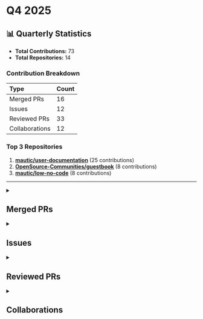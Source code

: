 # Q4 2025

## 📊 Quarterly Statistics

* **Total Contributions:** 73
* **Total Repositories:** 14

### Contribution Breakdown

| Type | Count |
| :--- | :--- |
| Merged PRs | 16 |
| Issues | 12 |
| Reviewed PRs | 33 |
| Collaborations | 12 |

### Top 3 Repositories

1. [**mautic/user-documentation**](https://github.com/mautic/user-documentation) (25 contributions)
2. [**OpenSource-Communities/guestbook**](https://github.com/OpenSource-Communities/guestbook) (8 contributions)
3. [**mautic/low-no-code**](https://github.com/mautic/low-no-code) (8 contributions)

---

<details>
 <summary><h2>Merged PRs</h2></summary>
<table style='width:100%; table-layout:fixed;'>
  <thead>
    <tr>
      <th style='width:5%;'>No.</th>
      <th style='width:20%;'>Project Name</th>
      <th style='width:30%;'>Title</th>
      <th style='width:15%;'>Created At</th>
      <th style='width:15%;'>Merged At</th>
      <th style='width:15%;'>Review Period</th>
    </tr>
  </thead>
  <tbody>
    <tr>
      <td>1.</td>
      <td>mautic/mautic-community-handbook</td>
      <td><a href='https://github.com/mautic/mautic-community-handbook/pull/407'>Add holopin configuration for hacktober-2025 and first-contribution</a></td>
      <td>2025-10-13</td>
      <td>2025-10-13</td>
      <td>0 days</td>
    </tr>
    <tr>
      <td>2.</td>
      <td>Virtual-Coffee/vc-preptember</td>
      <td><a href='https://github.com/Virtual-Coffee/vc-preptember/pull/68'>Add repositories to the list</a></td>
      <td>2025-10-10</td>
      <td>2025-10-12</td>
      <td>2 days</td>
    </tr>
    <tr>
      <td>3.</td>
      <td>mautic/mautic-community-handbook</td>
      <td><a href='https://github.com/mautic/mautic-community-handbook/pull/406'>Add a 403 broken link to `conf.py` file and fix a 404 link</a></td>
      <td>2025-10-10</td>
      <td>2025-10-13</td>
      <td>3 days</td>
    </tr>
    <tr>
      <td>4.</td>
      <td>OpenSource-Communities/oss-communities</td>
      <td><a href='https://github.com/OpenSource-Communities/oss-communities/pull/7'>chore: Add `compliance.yml`</a></td>
      <td>2025-10-10</td>
      <td>2025-10-11</td>
      <td>1 days</td>
    </tr>
    <tr>
      <td>5.</td>
      <td>OpenSource-Communities/RepoReady</td>
      <td><a href='https://github.com/OpenSource-Communities/RepoReady/pull/16'>Chore: add CODEOWNERS file</a></td>
      <td>2025-10-10</td>
      <td>2025-10-11</td>
      <td>1 days</td>
    </tr>
    <tr>
      <td>6.</td>
      <td>OpenSource-Communities/RepoReady</td>
      <td><a href='https://github.com/OpenSource-Communities/RepoReady/pull/14'>chore: Add `compliance.yml`</a></td>
      <td>2025-10-10</td>
      <td>2025-10-11</td>
      <td>1 days</td>
    </tr>
    <tr>
      <td>7.</td>
      <td>OpenSource-Communities/intro</td>
      <td><a href='https://github.com/OpenSource-Communities/intro/pull/291'>chore: Update `compliance.yml` to point to OSS Communities</a></td>
      <td>2025-10-10</td>
      <td>2025-10-10</td>
      <td>0 days</td>
    </tr>
    <tr>
      <td>8.</td>
      <td>OpenSource-Communities/pizza-verse</td>
      <td><a href='https://github.com/OpenSource-Communities/pizza-verse/pull/119'>chore: Update compliance workflow</a></td>
      <td>2025-10-10</td>
      <td>2025-10-10</td>
      <td>0 days</td>
    </tr>
    <tr>
      <td>9.</td>
      <td>OpenSource-Communities/guestbook</td>
      <td><a href='https://github.com/OpenSource-Communities/guestbook/pull/865'>chore: Update `compliance.yml` to point to OSS Communities</a></td>
      <td>2025-10-10</td>
      <td>2025-10-11</td>
      <td>1 days</td>
    </tr>
    <tr>
      <td>10.</td>
      <td>mautic/low-no-code</td>
      <td><a href='https://github.com/mautic/low-no-code/pull/181'>Add video tutorial contribution to the list</a></td>
      <td>2025-10-09</td>
      <td>2025-10-09</td>
      <td>0 days</td>
    </tr>
    <tr>
      <td>11.</td>
      <td>mautic/mautic-community-handbook</td>
      <td><a href='https://github.com/mautic/mautic-community-handbook/pull/405'>Clarify instructions about codespace in the Tester page</a></td>
      <td>2025-10-06</td>
      <td>2025-10-13</td>
      <td>7 days</td>
    </tr>
    <tr>
      <td>12.</td>
      <td>Virtual-Coffee/virtualcoffee.io</td>
      <td><a href='https://github.com/Virtual-Coffee/virtualcoffee.io/pull/1415'>Update adiati98.ts</a></td>
      <td>2025-10-05</td>
      <td>2025-10-06</td>
      <td>1 days</td>
    </tr>
    <tr>
      <td>13.</td>
      <td>mautic/low-no-code</td>
      <td><a href='https://github.com/mautic/low-no-code/pull/153'>Add First Interaction workflow</a></td>
      <td>2025-10-03</td>
      <td>2025-10-06</td>
      <td>3 days</td>
    </tr>
    <tr>
      <td>14.</td>
      <td>OpenSource-Communities/.github</td>
      <td><a href='https://github.com/OpenSource-Communities/.github/pull/6'>feat: Add compliance workflow</a></td>
      <td>2025-10-02</td>
      <td>2025-10-03</td>
      <td>0 days</td>
    </tr>
    <tr>
      <td>15.</td>
      <td>OpenSource-Communities/intro</td>
      <td><a href='https://github.com/OpenSource-Communities/intro/pull/279'>fix: Link to the community on README</a></td>
      <td>2025-10-02</td>
      <td>2025-10-06</td>
      <td>4 days</td>
    </tr>
    <tr>
      <td>16.</td>
      <td>mautic/low-no-code</td>
      <td><a href='https://github.com/mautic/low-no-code/pull/150'>Clarify instructions and information in the `2025.md` file</a></td>
      <td>2025-10-02</td>
      <td>2025-10-02</td>
      <td>0 days</td>
    </tr>
  </tbody>
</table>
</details>

<details>
 <summary><h2>Issues</h2></summary>
<table style='width:100%; table-layout:fixed;'>
  <thead>
    <tr>
      <th style='width:5%;'>No.</th>
      <th style='width:25%;'>Project Name</th>
      <th style='width:35%;'>Title</th>
      <th style='width:15%;'>Created At</th>
      <th style='width:15%;'>Closed At</th>
      <th style='width:10%;'>Closing Period</th>
    </tr>
  </thead>
  <tbody>
    <tr>
      <td>1.</td>
      <td>OpenSource-Communities/oss-communities</td>
      <td><a href='https://github.com/OpenSource-Communities/oss-communities/issues/6'>Feat: Add GitHub Action Compliance Workflow</a></td>
      <td>2025-10-10</td>
      <td>2025-10-11</td>
      <td>1 days</td>
    </tr>
    <tr>
      <td>2.</td>
      <td>OpenSource-Communities/RepoReady</td>
      <td><a href='https://github.com/OpenSource-Communities/RepoReady/issues/15'>Chores: Add CODEOWNERS</a></td>
      <td>2025-10-10</td>
      <td>2025-10-11</td>
      <td>1 days</td>
    </tr>
    <tr>
      <td>3.</td>
      <td>OpenSource-Communities/intro</td>
      <td><a href='https://github.com/OpenSource-Communities/intro/issues/290'>Chores: Update `compliance.yml`</a></td>
      <td>2025-10-10</td>
      <td>2025-10-10</td>
      <td>0 days</td>
    </tr>
    <tr>
      <td>4.</td>
      <td>OpenSource-Communities/pizza-verse</td>
      <td><a href='https://github.com/OpenSource-Communities/pizza-verse/issues/118'>Chores: Update `compliance.yml`</a></td>
      <td>2025-10-10</td>
      <td>2025-10-10</td>
      <td>0 days</td>
    </tr>
    <tr>
      <td>5.</td>
      <td>OpenSource-Communities/guestbook</td>
      <td><a href='https://github.com/OpenSource-Communities/guestbook/issues/866'>Chores: Update `compliance.yml`</a></td>
      <td>2025-10-10</td>
      <td>2025-10-11</td>
      <td>1 days</td>
    </tr>
    <tr>
      <td>6.</td>
      <td>mautic/low-no-code</td>
      <td><a href='https://github.com/mautic/low-no-code/issues/182'>Add CODEOWNERS file</a></td>
      <td>2025-10-10</td>
      <td>N/A</td>
      <td>Open</td>
    </tr>
    <tr>
      <td>7.</td>
      <td>mautic/low-no-code</td>
      <td><a href='https://github.com/mautic/low-no-code/issues/180'>Write docs on how to rebase a PR</a></td>
      <td>2025-10-09</td>
      <td>N/A</td>
      <td>Open</td>
    </tr>
    <tr>
      <td>8.</td>
      <td>mautic/low-no-code</td>
      <td><a href='https://github.com/mautic/low-no-code/issues/152'>Add GitHub Action First Interaction workflow</a></td>
      <td>2025-10-03</td>
      <td>2025-10-06</td>
      <td>3 days</td>
    </tr>
    <tr>
      <td>9.</td>
      <td>mautic/mautic-community-handbook</td>
      <td><a href='https://github.com/mautic/mautic-community-handbook/issues/403'>[DOCS]: Update contributing guidelines for clarity</a></td>
      <td>2025-10-03</td>
      <td>N/A</td>
      <td>Open</td>
    </tr>
    <tr>
      <td>10.</td>
      <td>OpenSource-Communities/RepoReady</td>
      <td><a href='https://github.com/OpenSource-Communities/RepoReady/issues/13'>Feature: Add GitHub Action Compliance Workflow</a></td>
      <td>2025-10-03</td>
      <td>2025-10-11</td>
      <td>8 days</td>
    </tr>
    <tr>
      <td>11.</td>
      <td>OpenSource-Communities/.github</td>
      <td><a href='https://github.com/OpenSource-Communities/.github/issues/5'>Feature: Add compliance workflow</a></td>
      <td>2025-10-02</td>
      <td>2025-10-03</td>
      <td>0 days</td>
    </tr>
    <tr>
      <td>12.</td>
      <td>OpenSource-Communities/intro</td>
      <td><a href='https://github.com/OpenSource-Communities/intro/issues/278'>Bug: Fix link to the community on README</a></td>
      <td>2025-10-02</td>
      <td>2025-10-06</td>
      <td>4 days</td>
    </tr>
  </tbody>
</table>
</details>

<details>
 <summary><h2>Reviewed PRs</h2></summary>
<table style='width:100%; table-layout:fixed;'>
  <thead>
    <tr>
      <th style='width:5%;'>No.</th>
      <th style='width:25%;'>Project Name</th>
      <th style='width:35%;'>Title</th>
      <th style='width:15%;'>Created At</th>
      <th style='width:10%;'>My First Review</th>
      <th style='width:10%;'>My First Review Period</th>
    </tr>
  </thead>
  <tbody>
    <tr>
      <td>1.</td>
      <td>mautic/mautic-community-handbook</td>
      <td><a href='https://github.com/mautic/mautic-community-handbook/pull/404'>Update Contributing section to replace Jira references with GitHub Project Board</a></td>
      <td>2025-10-03</td>
      <td>2025-10-03</td>
      <td>0 days</td>
    </tr>
    <tr>
      <td>2.</td>
      <td>mautic/low-no-code</td>
      <td><a href='https://github.com/mautic/low-no-code/pull/186'>Add my contribution (#157)</a></td>
      <td>2025-10-12</td>
      <td>2025-10-13</td>
      <td>1 days</td>
    </tr>
    <tr>
      <td>3.</td>
      <td>mautic/user-documentation</td>
      <td><a href='https://github.com/mautic/user-documentation/pull/533'>Update/dashboard image 7.0</a></td>
      <td>2025-10-11</td>
      <td>2025-10-13</td>
      <td>2 days</td>
    </tr>
    <tr>
      <td>4.</td>
      <td>mautic/user-documentation</td>
      <td><a href='https://github.com/mautic/user-documentation/pull/532'>Fix for : Update images in docs/points/points.rst in branch 5.2 #366</a></td>
      <td>2025-10-11</td>
      <td>2025-10-13</td>
      <td>2 days</td>
    </tr>
    <tr>
      <td>5.</td>
      <td>OpenSource-Communities/pizza-verse</td>
      <td><a href='https://github.com/OpenSource-Communities/pizza-verse/pull/117'>feat: add butter chicken pizza recipe</a></td>
      <td>2025-09-19</td>
      <td>2025-09-20</td>
      <td>1 days</td>
    </tr>
    <tr>
      <td>6.</td>
      <td>mautic/user-documentation</td>
      <td><a href='https://github.com/mautic/user-documentation/pull/531'>Fix for : Update images in docs/components/assets.rst in branch 5.2 #368</a></td>
      <td>2025-10-10</td>
      <td>2025-10-10</td>
      <td>0 days</td>
    </tr>
    <tr>
      <td>7.</td>
      <td>mautic/user-documentation</td>
      <td><a href='https://github.com/mautic/user-documentation/pull/530'>Fix for : Update images in docs/plugins/hubspot.rst in branch 5.2 #369</a></td>
      <td>2025-10-10</td>
      <td>2025-10-10</td>
      <td>0 days</td>
    </tr>
    <tr>
      <td>8.</td>
      <td>mautic/user-documentation</td>
      <td><a href='https://github.com/mautic/user-documentation/pull/509'>Docs/update images email landing page</a></td>
      <td>2025-10-01</td>
      <td>2025-10-03</td>
      <td>2 days</td>
    </tr>
    <tr>
      <td>9.</td>
      <td>mautic/user-documentation</td>
      <td><a href='https://github.com/mautic/user-documentation/pull/528'>docs: Fix formatting of UTM parameters example in assets.rst</a></td>
      <td>2025-10-09</td>
      <td>2025-10-10</td>
      <td>1 days</td>
    </tr>
    <tr>
      <td>10.</td>
      <td>mautic/user-documentation</td>
      <td><a href='https://github.com/mautic/user-documentation/pull/529'>docs[7.0]: Fix code block formatting</a></td>
      <td>2025-10-09</td>
      <td>2025-10-10</td>
      <td>1 days</td>
    </tr>
    <tr>
      <td>11.</td>
      <td>mautic/user-documentation</td>
      <td><a href='https://github.com/mautic/user-documentation/pull/527'>docs: Fix code block formatting in assets.rst</a></td>
      <td>2025-10-09</td>
      <td>2025-10-10</td>
      <td>1 days</td>
    </tr>
    <tr>
      <td>12.</td>
      <td>OpenSource-Communities/guestbook</td>
      <td><a href='https://github.com/OpenSource-Communities/guestbook/pull/864'>docs: add @moritzTheBear as a contributor</a></td>
      <td>2025-10-10</td>
      <td>2025-10-10</td>
      <td>0 days</td>
    </tr>
    <tr>
      <td>13.</td>
      <td>mautic/user-documentation</td>
      <td><a href='https://github.com/mautic/user-documentation/pull/526'>FIx for : Update images in docs/dashboard/dashboard.rst in branch 5.2 #364</a></td>
      <td>2025-10-08</td>
      <td>2025-10-10</td>
      <td>2 days</td>
    </tr>
    <tr>
      <td>14.</td>
      <td>mautic/user-documentation</td>
      <td><a href='https://github.com/mautic/user-documentation/pull/524'>Fix for : Update images in docs/configuration/shortener.rst in branch 5.2 #392</a></td>
      <td>2025-10-06</td>
      <td>2025-10-08</td>
      <td>2 days</td>
    </tr>
    <tr>
      <td>15.</td>
      <td>mautic/user-documentation</td>
      <td><a href='https://github.com/mautic/user-documentation/pull/523'>fix: update link to Campaign Builder documentation</a></td>
      <td>2025-10-04</td>
      <td>2025-10-08</td>
      <td>3 days</td>
    </tr>
    <tr>
      <td>16.</td>
      <td>mautic/user-documentation</td>
      <td><a href='https://github.com/mautic/user-documentation/pull/494'>updated configuration settings page images</a></td>
      <td>2025-09-24</td>
      <td>2025-09-27</td>
      <td>3 days</td>
    </tr>
    <tr>
      <td>17.</td>
      <td>mautic/user-documentation</td>
      <td><a href='https://github.com/mautic/user-documentation/pull/517'>fixed the campaign builder link in v6.0</a></td>
      <td>2025-10-04</td>
      <td>2025-10-07</td>
      <td>3 days</td>
    </tr>
    <tr>
      <td>18.</td>
      <td>mautic/user-documentation</td>
      <td><a href='https://github.com/mautic/user-documentation/pull/525'>Add holopin configuration for contributor badges</a></td>
      <td>2025-10-07</td>
      <td>2025-10-07</td>
      <td>0 days</td>
    </tr>
    <tr>
      <td>19.</td>
      <td>mautic/user-documentation</td>
      <td><a href='https://github.com/mautic/user-documentation/pull/516'>Fix for : Update images in docs/campaigns/creating_campaigns.rst in branch 5.2 #376</a></td>
      <td>2025-10-04</td>
      <td>2025-10-04</td>
      <td>0 days</td>
    </tr>
    <tr>
      <td>20.</td>
      <td>mautic/user-documentation</td>
      <td><a href='https://github.com/mautic/user-documentation/pull/515'>fix the campaing builder link in v5.2</a></td>
      <td>2025-10-04</td>
      <td>2025-10-04</td>
      <td>0 days</td>
    </tr>
    <tr>
      <td>21.</td>
      <td>mautic/developer-documentation-new</td>
      <td><a href='https://github.com/mautic/developer-documentation-new/pull/275'>Added Hacktoberfest & First contributions Holopin badge configurations</a></td>
      <td>2025-10-06</td>
      <td>2025-10-07</td>
      <td>0 days</td>
    </tr>
    <tr>
      <td>22.</td>
      <td>Virtual-Coffee/virtualcoffee.io</td>
      <td><a href='https://github.com/Virtual-Coffee/virtualcoffee.io/pull/1416'>feat: add Hacktoberfest2025 badge to bekahhw profile</a></td>
      <td>2025-10-06</td>
      <td>2025-10-06</td>
      <td>0 days</td>
    </tr>
    <tr>
      <td>23.</td>
      <td>OpenSource-Communities/guestbook</td>
      <td><a href='https://github.com/OpenSource-Communities/guestbook/pull/862'>feat: Add <@Willian-Xavier> as a contributor</a></td>
      <td>2025-10-06</td>
      <td>2025-10-06</td>
      <td>0 days</td>
    </tr>
    <tr>
      <td>24.</td>
      <td>mautic/user-documentation</td>
      <td><a href='https://github.com/mautic/user-documentation/pull/512'>fixed the campaign builder link</a></td>
      <td>2025-10-04</td>
      <td>2025-10-04</td>
      <td>0 days</td>
    </tr>
    <tr>
      <td>25.</td>
      <td>mautic/user-documentation</td>
      <td><a href='https://github.com/mautic/user-documentation/pull/510'>fix: replaced create campaign image with 5.2 mautic app version image</a></td>
      <td>2025-10-03</td>
      <td>2025-10-03</td>
      <td>0 days</td>
    </tr>
    <tr>
      <td>26.</td>
      <td>OpenSource-Communities/guestbook</td>
      <td><a href='https://github.com/OpenSource-Communities/guestbook/pull/858'>docs: add @gopisrikrishna as a contributor</a></td>
      <td>2025-10-04</td>
      <td>2025-10-04</td>
      <td>0 days</td>
    </tr>
    <tr>
      <td>27.</td>
      <td>Virtual-Coffee/vc-preptember</td>
      <td><a href='https://github.com/Virtual-Coffee/vc-preptember/pull/67'>feat Add new repositories to repositories-list-2025.md</a></td>
      <td>2025-10-01</td>
      <td>2025-10-01</td>
      <td>0 days</td>
    </tr>
    <tr>
      <td>28.</td>
      <td>OpenSource-Communities/guestbook</td>
      <td><a href='https://github.com/OpenSource-Communities/guestbook/pull/855'>feat: add @prajithravisankar as a contributor</a></td>
      <td>2025-10-02</td>
      <td>2025-10-03</td>
      <td>0 days</td>
    </tr>
    <tr>
      <td>29.</td>
      <td>OpenSource-Communities/intro</td>
      <td><a href='https://github.com/OpenSource-Communities/intro/pull/281'>fix: Update copyright text from placeholder to OpenSauced Community</a></td>
      <td>2025-10-02</td>
      <td>2025-10-02</td>
      <td>0 days</td>
    </tr>
    <tr>
      <td>30.</td>
      <td>Virtual-Coffee/virtualcoffee.io</td>
      <td><a href='https://github.com/Virtual-Coffee/virtualcoffee.io/pull/1399'>Create a networking guide for Programmers</a></td>
      <td>2025-09-27</td>
      <td>2025-09-27</td>
      <td>0 days</td>
    </tr>
    <tr>
      <td>31.</td>
      <td>mautic/user-documentation</td>
      <td><a href='https://github.com/mautic/user-documentation/pull/508'>docs: updated images in email landing page builder section</a></td>
      <td>2025-10-01</td>
      <td>2025-10-01</td>
      <td>0 days</td>
    </tr>
    <tr>
      <td>32.</td>
      <td>OpenSource-Communities/guestbook</td>
      <td><a href='https://github.com/OpenSource-Communities/guestbook/pull/836'>feat: add @luisantoniio1998 as a contributor</a></td>
      <td>2025-09-11</td>
      <td>2025-09-12</td>
      <td>1 days</td>
    </tr>
    <tr>
      <td>33.</td>
      <td>OpenSource-Communities/guestbook</td>
      <td><a href='https://github.com/OpenSource-Communities/guestbook/pull/853'>docs: add @Muntazir-sd as a contributor</a></td>
      <td>2025-09-30</td>
      <td>2025-09-30</td>
      <td>0 days</td>
    </tr>
  </tbody>
</table>
</details>

<details>
 <summary><h2>Collaborations</h2></summary>
<table style='width:100%; table-layout:fixed;'>
  <thead>
    <tr>
      <th style='width:5%;'>No.</th>
      <th style='width:30%;'>Project Name</th>
      <th style='width:35%;'>Title</th>
      <th style='width:15%;'>Created At</th>
      <th style='width:15%;'>Commented At</th>
    </tr>
  </thead>
  <tbody>
    <tr>
      <td>1.</td>
      <td>Virtual-Coffee/VC-Community-Docs</td>
      <td><a href='https://github.com/Virtual-Coffee/VC-Community-Docs/issues/517'>Improve accessibility: Add alt text to images and improve heading structure</a></td>
      <td>2025-10-01</td>
      <td>2025-10-13</td>
    </tr>
    <tr>
      <td>2.</td>
      <td>mautic/low-no-code</td>
      <td><a href='https://github.com/mautic/low-no-code/pull/185'>Update 2025.md to add to my profile </a></td>
      <td>2025-10-11</td>
      <td>2025-10-13</td>
    </tr>
    <tr>
      <td>3.</td>
      <td>mautic/user-documentation</td>
      <td><a href='https://github.com/mautic/user-documentation/issues/368'>Update images in docs/components/assets.rst in branch 5.2</a></td>
      <td>2025-05-28</td>
      <td>2025-10-10</td>
    </tr>
    <tr>
      <td>4.</td>
      <td>mautic/user-documentation</td>
      <td><a href='https://github.com/mautic/user-documentation/issues/364'>Update images in docs/dashboard/dashboard.rst in branch 5.2</a></td>
      <td>2025-05-28</td>
      <td>2025-09-30</td>
    </tr>
    <tr>
      <td>5.</td>
      <td>mautic/user-documentation</td>
      <td><a href='https://github.com/mautic/user-documentation/issues/392'>Update images in docs/configuration/shortener.rst in branch 5.2</a></td>
      <td>2025-05-28</td>
      <td>2025-10-03</td>
    </tr>
    <tr>
      <td>6.</td>
      <td>adiati98/test-action</td>
      <td><a href='https://github.com/adiati98/test-action/pull/5'>remove double .github</a></td>
      <td>2025-10-06</td>
      <td>2025-10-06</td>
    </tr>
    <tr>
      <td>7.</td>
      <td>Virtual-Coffee/virtualcoffee.io</td>
      <td><a href='https://github.com/Virtual-Coffee/virtualcoffee.io/issues/1411'>[Hacktoberfest] Replace img tags with Next.js Image Component for Performance</a></td>
      <td>2025-10-01</td>
      <td>2025-10-06</td>
    </tr>
    <tr>
      <td>8.</td>
      <td>mautic/user-documentation</td>
      <td><a href='https://github.com/mautic/user-documentation/issues/376'>Update images in docs/campaigns/creating_campaigns.rst in branch 5.2</a></td>
      <td>2025-05-28</td>
      <td>2025-09-30</td>
    </tr>
    <tr>
      <td>9.</td>
      <td>Virtual-Coffee/virtualcoffee.io</td>
      <td><a href='https://github.com/Virtual-Coffee/virtualcoffee.io/issues/13'>Add your profile to our Members Page!</a></td>
      <td>2020-10-01</td>
      <td>2023-06-20</td>
    </tr>
    <tr>
      <td>10.</td>
      <td>mautic/user-documentation</td>
      <td><a href='https://github.com/mautic/user-documentation/issues/373'>Update images in docs/builders/email_landing_page.rst in branch 5.2</a></td>
      <td>2025-05-28</td>
      <td>2025-09-30</td>
    </tr>
    <tr>
      <td>11.</td>
      <td>OpenSource-Communities/intro</td>
      <td><a href='https://github.com/OpenSource-Communities/intro/issues/270'>Add course progress tracking indicators</a></td>
      <td>2025-10-01</td>
      <td>2025-10-02</td>
    </tr>
    <tr>
      <td>12.</td>
      <td>mautic/user-documentation</td>
      <td><a href='https://github.com/mautic/user-documentation/pull/413'>Fix for issues/404 on contact documentation</a></td>
      <td>2025-07-24</td>
      <td>2025-09-22</td>
    </tr>
  </tbody>
</table>
</details>

